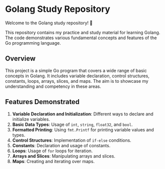 # Golang Study Repository
Welcome to the Golang study repository! 🎉

This repository contains my practice and study material for learning Golang. The code demonstrates various fundamental concepts and features of the Go programming language.

## Overview

This project is a simple Go program that covers a wide range of basic concepts in Golang. It includes variable declaration, control structures, constants, loops, arrays, slices, and maps. The aim is to showcase my understanding and competency in these areas.

## Features Demonstrated

1. **Variable Declaration and Initialization**: Different ways to declare and initialize variables.
2. **Basic Data Types**: Usage of `int`, `string`, `float32`, and `bool`.
3. **Formatted Printing**: Using `fmt.Printf` for printing variable values and types.
4. **Control Structures**: Implementation of `if-else` conditions.
5. **Constants**: Declaration and usage of constants.
6. **Loops**: Usage of `for` loops for iteration.
7. **Arrays and Slices**: Manipulating arrays and slices.
8. **Maps**: Creating and iterating over maps.
